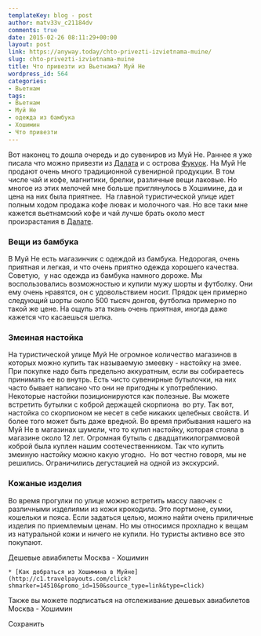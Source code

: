 ```yaml
---
templateKey: blog - post
author: matv33v_c21184dv
comments: true
date: 2015-02-26 08:11:29+00:00
layout: post
link: https://anyway.today/chto-privezti-izvietnama-muine/
slug: chto-privezti-izvietnama-muine
title: Что привезти из Вьетнама? Муй Не
wordpress_id: 564
categories:
- Вьетнам
tags:
- Вьетнам
- Муй Не
- одежда из бамбука
- Хошимин
- Что привезти
---
```


Вот наконец то дошла очередь и до сувениров из Муй Не. Раннее я уже писала что можно привезти из [Далата](http://anyway.today/chto-privezti-iz-vietnzma-dalat) и с острова [Фукуок](http://anyway.today/chto-privezti-iz-vietnama-fukuok). На Муй Не продают очень много традиционной сувенирной продукции. В том числе чай и кофе, магнитики, брелки, различные вещи лаковые. Но многое из этих мелочей мне больше приглянулось в Хошимине, да и цена на них была приятнее.  На главной туристической улице идет полным ходом продажа кофе лювак и молочного чая. Но все таки мне кажется вьетнамский кофе и чай лучше брать около мест произрастания в [Далате](http://anyway.today/chto-privezti-iz-vietnzma-dalat).


<!-- more -->


### Вещи из бамбука




В Муй Не есть магазинчик с одеждой из бамбука. Недорогая, очень приятная и легкая, и что очень приятно одежда хорошего качества. Советую,  у нас одежда из бамбука намного дороже. Мы воспользовались возможностью и купили мужу шорты и футболку. Они ему очень нравятся, он с удовольствием носит. Прядок цен примерно следующий шорты около 500 тысяч донгов, футболка примерно по такой же цене. На ощупь эта ткань очень приятная, иногда даже кажется что касаешься шелка.





### Змеиная настойка




На туристической улице Муй Не огромное количество магазинов в которых можно купить так называемую змеевку - настойку на змее. При покупке надо быть предельно аккуратным, если вы собираетесь принимать ее во внутрь. Есть чисто сувенирные бутылочки, на них часто бывает написано что они не пригодны к употреблению. Некоторые настойки позиционируются как полезные. Вы можете встретить бутылки с коброй держащей скорпиона  во рту. Так вот, настойка со скорпионом не несет в себе никаких целебных свойств. И более того может быть даже вредной. Во время прибывания нашего на Муй Не в магазинах шумели, что то купил настойку, которая стояла в магазине около 12 лет. Огромная бутыль с двадцатикилограммовой коброй была куплен нашим соотечественником. Так что купить змеиную настойку можно какую угодно.  Но вот честно говоря, мы не решились. Ограничились дегустацией на одной из экскурсий.





### Кожаные изделия


Во время прогулки по улице можно встретить массу лавочек с различными изделиями из кожи крокодила. Это портмоне, сумки, кошельки и пояса. Если задаться целью, можно найти очень приличные изделия по приемлемым ценам. Но мы относимся прохладно к вещам из натуральной кожи и ничего не купили. Но туристы активно все это покупают.

Дешевые авиабилеты Москва - Хошимин





 	
    * [Как добраться из Хошимина в Муйне](http://c1.travelpayouts.com/click?shmarker=14510&promo_id=150&source_type=link&type=click)





Также вы можете подписаться на отслеживание дешевых авиабилетов Москва - Хошимин

Сохранить
